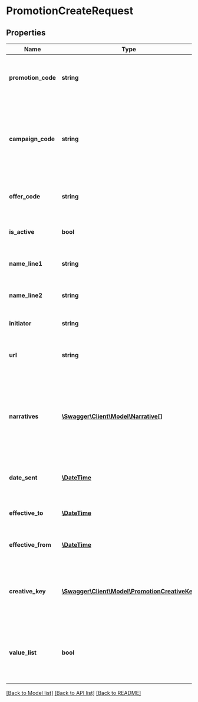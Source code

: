 # PromotionCreateRequest

## Properties
Name | Type | Description | Notes
------------ | ------------- | ------------- | -------------
**promotion_code** | **string** | The promotion code to identify the new promotion. | [optional] 
**campaign_code** | **string** | The campaign code to identify the highest level of marketing and promotion tracking. | [optional] 
**offer_code** | **string** | The offer code to identify the promotion offer. | [optional] 
**is_active** | **bool** | Is the promotion available for use? | [optional] 
**name_line1** | **string** | The first line of the name of the promotion. | [optional] 
**name_line2** | **string** | The second line of the name of the promotion. | [optional] 
**initiator** | **string** | The initiator of the promotion. | [optional] 
**url** | **string** | The URL to direct to the promotion landing page. | [optional] 
**narratives** | [**\Swagger\Client\Model\Narrative[]**](Narrative.md) | Optional text describing a promotion, defined for each type of narrative (e.g. mobile, desktop). | [optional] 
**date_sent** | [**\DateTime**](\DateTime.md) | The date the promotion was sent to consumers. | [optional] 
**effective_to** | [**\DateTime**](\DateTime.md) | Date, up to which, the promotion is valid | [optional] 
**effective_from** | [**\DateTime**](\DateTime.md) | Date, from which, the promotion is valid | [optional] 
**creative_key** | [**\Swagger\Client\Model\PromotionCreativeKey**](PromotionCreativeKey.md) | Information to uniquely identify the promotion creative associated with this promotion | [optional] 
**value_list** | **bool** | Determines if value will be displayed in value list for  promotion items | [optional] 

[[Back to Model list]](../README.md#documentation-for-models) [[Back to API list]](../README.md#documentation-for-api-endpoints) [[Back to README]](../README.md)


